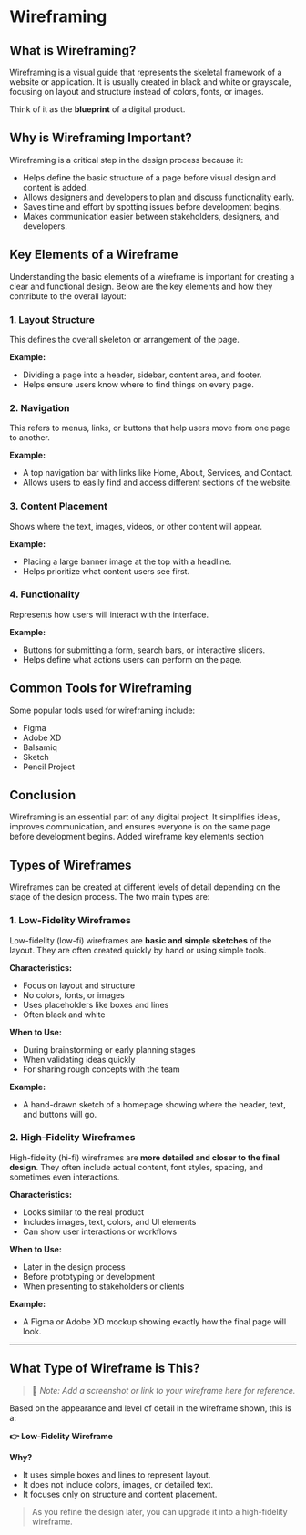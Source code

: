 # Wireframing

## What is Wireframing?

Wireframing is a visual guide that represents the skeletal framework of a website or application. It is usually created in black and white or grayscale, focusing on layout and structure instead of colors, fonts, or images.

Think of it as the **blueprint** of a digital product.

## Why is Wireframing Important?

Wireframing is a critical step in the design process because it:

- Helps define the basic structure of a page before visual design and content is added.
- Allows designers and developers to plan and discuss functionality early.
- Saves time and effort by spotting issues before development begins.
- Makes communication easier between stakeholders, designers, and developers.

## Key Elements of a Wireframe

Understanding the basic elements of a wireframe is important for creating a clear and functional design. Below are the key elements and how they contribute to the overall layout:

### 1. Layout Structure

This defines the overall skeleton or arrangement of the page.

**Example:**
- Dividing a page into a header, sidebar, content area, and footer.
- Helps ensure users know where to find things on every page.

### 2. Navigation

This refers to menus, links, or buttons that help users move from one page to another.

**Example:**
- A top navigation bar with links like Home, About, Services, and Contact.
- Allows users to easily find and access different sections of the website.

### 3. Content Placement

Shows where the text, images, videos, or other content will appear.

**Example:**
- Placing a large banner image at the top with a headline.
- Helps prioritize what content users see first.

### 4. Functionality

Represents how users will interact with the interface.

**Example:**
- Buttons for submitting a form, search bars, or interactive sliders.
- Helps define what actions users can perform on the page.

## Common Tools for Wireframing

Some popular tools used for wireframing include:

- Figma
- Adobe XD
- Balsamiq
- Sketch
- Pencil Project

## Conclusion

Wireframing is an essential part of any digital project. It simplifies ideas, improves communication, and ensures everyone is on the same page before development begins.
Added wireframe key elements section
## Types of Wireframes

Wireframes can be created at different levels of detail depending on the stage of the design process. The two main types are:

### 1. Low-Fidelity Wireframes

Low-fidelity (low-fi) wireframes are **basic and simple sketches** of the layout. They are often created quickly by hand or using simple tools.

**Characteristics:**
- Focus on layout and structure
- No colors, fonts, or images
- Uses placeholders like boxes and lines
- Often black and white

**When to Use:**
- During brainstorming or early planning stages
- When validating ideas quickly
- For sharing rough concepts with the team

**Example:**
- A hand-drawn sketch of a homepage showing where the header, text, and buttons will go.

### 2. High-Fidelity Wireframes

High-fidelity (hi-fi) wireframes are **more detailed and closer to the final design**. They often include actual content, font styles, spacing, and sometimes even interactions.

**Characteristics:**
- Looks similar to the real product
- Includes images, text, colors, and UI elements
- Can show user interactions or workflows

**When to Use:**
- Later in the design process
- Before prototyping or development
- When presenting to stakeholders or clients

**Example:**
- A Figma or Adobe XD mockup showing exactly how the final page will look.

---

## What Type of Wireframe is This?

> 📝 _Note: Add a screenshot or link to your wireframe here for reference._

Based on the appearance and level of detail in the wireframe shown, this is a:

**👉 Low-Fidelity Wireframe**

**Why?**
- It uses simple boxes and lines to represent layout.
- It does not include colors, images, or detailed text.
- It focuses only on structure and content placement.

> As you refine the design later, you can upgrade it into a high-fidelity wireframe.

